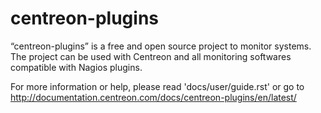 # centreon-plugins
“centreon-plugins” is a free and open source project to monitor systems. The project can be used with Centreon and all monitoring softwares compatible with Nagios plugins.

For more information or help, please read 'docs/user/guide.rst' or go to http://documentation.centreon.com/docs/centreon-plugins/en/latest/
